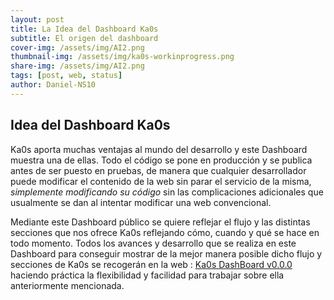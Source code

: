 ```yaml
---
layout: post
title: La Idea del Dashboard Ka0s
subtitle: El origen del dashboard
cover-img: /assets/img/AI2.png
thumbnail-img: /assets/img/ka0s-workinprogress.png
share-img: /assets/img/AI2.png
tags: [post, web, status]
author: Daniel-NS10
---
```

## Idea del Dashboard Ka0s

Ka0s aporta muchas ventajas al mundo del desarrollo y este Dashboard muestra una de ellas. Todo el código se pone en producción y se publica antes de ser puesto en pruebas,
de manera que cualquier desarrollador puede modificar el contenido de la web sin parar el servicio de la misma, *simplemente modificando su código*
sin las complicaciones adicionales que usualmente se dan al intentar modificar una web convencional.

Mediante este Dashboard público se quiere reflejar el flujo y las distintas secciones que nos ofrece Ka0s reflejando cómo, cuando y qué se hace en todo momento. 
Todos los avances y desarrollo que se realiza en este Dashboard para conseguir mostrar de la mejor manera posible dicho flujo y secciones de Ka0s se recogerán en la web : [Ka0s DashBoard v0.0.0](https://www.ka0s.io/dashboard/Index.html) haciendo práctica la flexibilidad y facilidad para trabajar sobre ella anteriormente mencionada.
